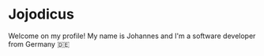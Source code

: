 # Jojodicus

Welcome on my profile! My name is Johannes and I'm a software developer from Germany 🇩🇪

